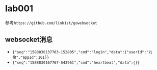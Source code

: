 # lab001
参考`https://github.com/link1st/gowebsocket`

## websocket消息
 - `{"seq":"1588830137763-152805","cmd":"login","data":{"userId":"刘伶","appId":101}}`
 - `{"seq":"1588830167767-643961","cmd":"heartbeat","data":{}}`